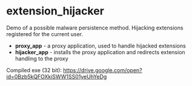 # extension_hijacker
Demo of a possible malware persistence method. Hijacking extensions registered for the current user.
+ <b>proxy_app</b> - a proxy application, used to handle hijacked extensions
+ <b>hijacker_app</b> - installs the proxy application and redirects extension handling to the proxy

Compiled exe (32 bit): https://drive.google.com/open?id=0Bzb5kQFOXkiSWW1SS01yeUhYeDg
